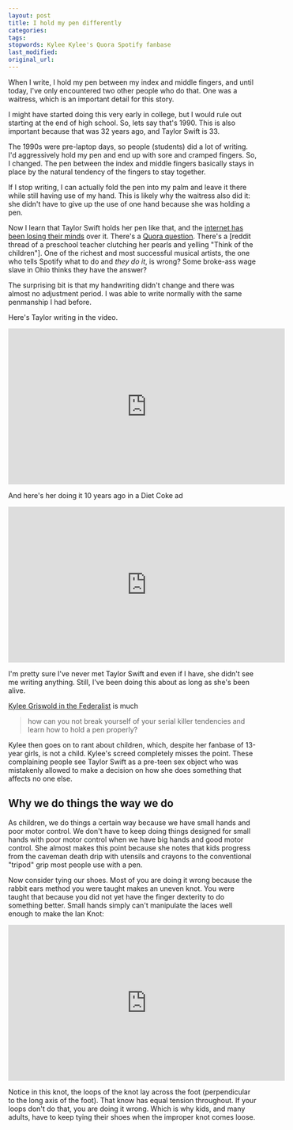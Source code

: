 ```yaml
---
layout: post
title: I hold my pen differently
categories:
tags:
stopwords: Kylee Kylee's Quora Spotify fanbase
last_modified:
original_url:
---
```


When I write, I hold my pen between my index and middle fingers, and until today, I've only encountered two other people who do that. One was a waitress, which is an important detail for this story.

<!--more-->

I might have started doing this very early in college, but I would rule out starting at the end of high school. So, lets say that's 1990. This is also important because that was 32 years ago, and Taylor Swift is 33.

The 1990s were pre-laptop days, so people (students) did a lot of writing. I'd aggressively hold my pen and end up with sore and cramped fingers. So, I changed. The pen between the index and middle fingers basically stays in place by the natural tendency of the fingers to stay together.

If I stop writing, I can actually fold the pen into my palm and leave it there while still having use of my hand. This is likely why the waitress also did it: she didn't have to give up the use of one hand because she was holding a pen.

Now I learn that Taylor Swift holds her pen like that, and the [internet has been losing their minds](https://slate.com/culture/2022/10/taylor-swift-midnights-anti-hero-video-pen-photos.html) over it. There's a [Quora question](https://www.quora.com/How-does-Taylor-Swift-hold-a-pencil).  There's a [reddit thread of a preschool teacher clutching her pearls and yelling "Think of the children"]. One of the richest and most successful musical artists, the one who tells Spotify what to do and *they do it*, is wrong? Some broke-ass wage slave in Ohio thinks they have the answer?

The surprising bit is that my handwriting didn't change and there was almost no adjustment period. I was able to write normally with the same penmanship I had before.

Here's Taylor writing in the video.

<div class="youtube">
<iframe width="560" height="315" src="https://www.youtube.com/embed/b1kbLwvqugk" title="YouTube video player" frameborder="0" allow="accelerometer; autoplay; clipboard-write; encrypted-media; gyroscope; picture-in-picture; web-share" allowfullscreen></iframe>
</div>

And here's her doing it 10 years ago in a Diet Coke ad

<div class="youtube">
<iframe width="560" height="315" src="https://www.youtube.com/embed/L0KmvWL6Dfw" title="YouTube video player" frameborder="0" allow="accelerometer; autoplay; clipboard-write; encrypted-media; gyroscope; picture-in-picture; web-share" allowfullscreen></iframe>
</div>

I'm pretty sure I've never met Taylor Swift and even if I have, she didn't see me writing anything. Still, I've been doing this about as long as she's been alive.

[Kylee Griswold in the Federalist](https://thefederalist.com/2022/10/21/taylor-swift-holds-her-pen-like-an-absolute-psycho/) is much

> how can you not break yourself of your serial killer tendencies and learn how to hold a pen properly?

Kylee then goes on to rant about children, which, despite her fanbase of 13-year girls, is not a child. Kylee's screed completely misses the point. These complaining people see Taylor Swift as a pre-teen sex object who was mistakenly allowed to make a decision on how she does something that affects no one else.

## Why we do things the way we do

As children, we do things a certain way because we have small hands and poor motor control. We don't have to keep doing things designed for small hands with poor motor control when we have big hands and good motor control. She almost makes this point because she notes that kids progress from the caveman death drip with utensils and crayons to the conventional "tripod" grip most people use with a pen.

Now consider tying our shoes. Most of you are doing it wrong because the rabbit ears method you were taught makes an uneven knot. You were taught that because you did not yet have the finger dexterity to do something better. Small hands simply can't manipulate the laces well enough to make the Ian Knot:

<div class="youtube">
<iframe width="560" height="315" src="https://www.youtube.com/embed/_O-xaJrao1w" title="YouTube video player" frameborder="0" allow="accelerometer; autoplay; clipboard-write; encrypted-media; gyroscope; picture-in-picture; web-share" allowfullscreen></iframe>
</div>

Notice in this knot, the loops of the knot lay across the foot (perpendicular to the long axis of the foot). That know has equal tension throughout. If your loops don't do that, you are doing it wrong. Which is why kids, and many adults, have to keep tying their shoes when the improper knot comes loose.
